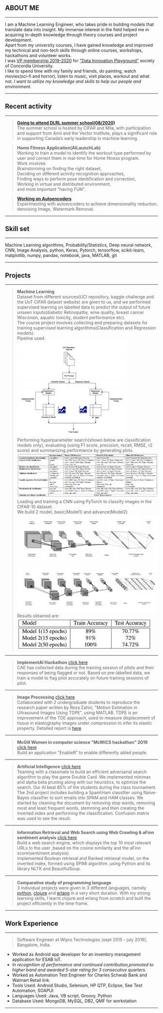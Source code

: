 ## ABOUT ME

---
I am a Machine Learning Engineer, who takes pride in building models that translate data into insight. My immense interest in the field helped me in acquiring in-depth knowledge through theory courses and project development.<br/> Apart from my university courses, I have gained knowledge and improved my technical and non-tech skills through online courses, workshops, hackathons and volunteer works.<br/> I was [VP membership 2019-2020](https://github.com/shabnm/shabnm.github.io/blob/master/images/CCR_Shabnam.pdf) for ["Data Innovation Playground"]( http://dipconcordia.com/) society of Concordia University.<br/>I like to spend time with my family and friends, do painting, watch movies(sci-fi and horror), listen to music, visit places, workout and what not.
*I want to utilize my knowledge and skills to help our people and environment.*

---
## Recent activity

---
> [**Going to attend DLRL summer school(08/2020)**](https://dlrlsummerschool.ca/)<br/>
The summer school is hosted by CIFAR and Mila, with participation and support from Amii and the Vector Institute, plays a significant role in supporting Canada’s early
leadership in machine learning.

> **Home Fitness Application(AILaunchLab)**<br/>
Working to train a model to identify the workout type performed by user and correct them in real-time for Home fitness program.<br/>
Work involves:<br/>
Brainstorming on finding the right dataset,<br/>
Deciding on different activity recognition approaches,<br/>
Finding ways to perform pose identification and correction,<br/>
Working in virtual and distributed environment,<br/>
and most important "having FUN".

> [**Working on Autoencoders**](https://github.com/shabnm/autoencoder)<br/>
Experimenting with autoencoders to achieve dimensionality reduction, denoising Image, Watermark Removal.<br/>

---
## Skill set

---
Machine Learning algorithms, Probability/Statistics, Deep neural network, CNN, Image Analysis, python, Keras, Pytorch, tensorflow, scikit-learn, matplotlib, numpy, pandas, notebook, java, MATLAB, git

---
## Projects

---
> **Machine Learning**<br/>
Dataset from different sources(UCI repository, kaggle challenge and the UoT CIFAR dataset website) are given to us, and we performed supervised learning on labelled data to predict the output of future unseen inputs(diabetic Retinopathy, wine quality, breast cancer Wisconsin, aquatic toxicity, student performance etc).<br/>
The course project involves collecting and preparing datasets for training supervised learning algorithms(Classification and Regression models).<br/>
Pipeline used: <br/>
![Test Image 1](https://github.com/shabnm/shabnm.github.io/blob/master/images/pipeline_ML.PNG?raw=true)<br/>
Performing hyperparameter search(shown below are classification models only), evaluating (using F1 score, precision, recall, RMSE, r2 score) and summarizing performance by generating plots.<br/>
![Test Image 2](https://github.com/shabnm/shabnm.github.io/blob/master/images/hyperparameter_tuning.PNG?raw=true)<br/>
Loading and training a CNN using PyTorch to classify images in the CIFAR-10 dataset.<br/>
We build 2 model, basic(Model1) and advance(Model2)<br/>
![Model1](https://github.com/shabnm/shabnm.github.io/blob/master/images/cnn1.PNG?raw=true)
![Model2](https://github.com/shabnm/shabnm.github.io/blob/master/images/cnn2.PNG?raw=true)
Results obtained are: 
![Model1](https://github.com/shabnm/shabnm.github.io/blob/master/images/result.PNG?raw=true)<br/>

---
> **ImplementAI Hackathon** [click here](https://github.com/shabnm/CAE_ImplementAI?raw=true)<br/>
CAE has collected data during the training session of pilots and their responses of being flagged or not. Based on pre-labelled data, we train a model to flag pilot accurately on future training sessions of pilot.<br/>

---
> **Image Processing** [click here](https://docs.google.com/presentation/d/1ztNmtf_HhKcqMISRH7HKKMaUdcEDHvofDtEh22I2IaU/edit?usp=sharing)<br/>
Collaborated with 2 undergraduate students to reproduce the research paper written by Reza Zahiri, "Motion Estimation in Ultrasound Images Using TDPE", using MATLAB.
TDPE is an improvement of the TDE approach, used to measure displacement of tissue in elastography images under compression  to infer its elastic property.
Detailed report is [here](https://docs.google.com/document/d/1emDLXIsyWqPVcunZluO8D8KlDFiAus26t5_x1LU0mBM/edit?usp=sharing)

---
> **McGill Women in computer science "McWiCS hackathon" 2019** [click here](https://github.com/shabnm/EnableR_McWiCS_hackathon?raw=true)<br/>
Build an application "EnableR" to enable differently abled people.

---
> **Artificial Intelligence** [click here](https://github.com/shabnm/COMP6721_SPAM_HAM_classifier)<br/>
Teaming with a classmate to build an efficient adversarial search algorithm to play the game Double Card. We implemented minimax and alpha beta pruning along with our heuristics, to optimize the search. Our AI beat 85% of the students during the class tournament.
The 2nd project includes building a Spam\Ham classifier using  Naive-Bayes classifier to sort emails into SPAM and HAM classes. We started by cleaning the document by removing stop words, removing most and least frequent words, stemming and then creating the inverted index and performing the classification. Confusion matrix was used to see the result.

---
> **Information Retrieval and Web Search using Web Crawling & aFinn sentiment analysis** [click here](https://docs.google.com/document/d/1hTY4NMTP7BcKq2fw7jBfQiQSI5QDCT4qESJ_HYHspyw/edit?usp=sharing)<br/>
Build a web search engine, which displays the top 10 most relevant URLs to the user ,based on the cosine similarity and the aFinn score(sentiment analysis).  
Implemented Boolean retrieval and Ranked retrieval model, on the inverted index, formed using SPIMI algorithm ,using Python and its library NLTK and BeautifulSoup.

---
> **Comparative study of programming language**<br/>
3 Individual projects were given in 3 different languages, namely [python](https://github.com/shabnm/Comparative_programming_P1_COMP6411), [clojure](https://github.com/shabnm/Comparative_programming_P2_COMP6411) and [erlang](https://github.com/shabnm/Comparative_programming_P3_COMP6411) in a very short duration. With my strong learning skills, I learnt clojure and erlang from scratch and built the project efficiently in the time frame.

---
## Work Experience<br/>

---
> Software Engineer at Wipro Technologies (sept 2015 - july 2018), Bangalore, India.
- Worked as Android app developer for an inventory management application for ESAB IoT. 
- *In recognition of performance and continued contribution,promoted to higher band and awarded 5-star rating for 3 consecutive quarters.*
- Worked as Automation Test Engineer for Charles Schwab Bank and Walmart Retail link.
- Tools Used: Android Studio, Selenium, HP QTP, Eclipse, See Test Automation, SOAPUI
- Languages Used: Java, VB script, Groovy, Python
- Database Used: MongoDB, MySQL, DB2, QMF for workstation

---
